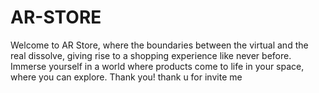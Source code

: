 # AR-STORE
Welcome to AR Store, where the boundaries between the virtual and the real dissolve, giving rise to a shopping experience like never before. Immerse yourself in a world where products come to life in your space, where you can explore.
Thank you!
thank u for invite me
